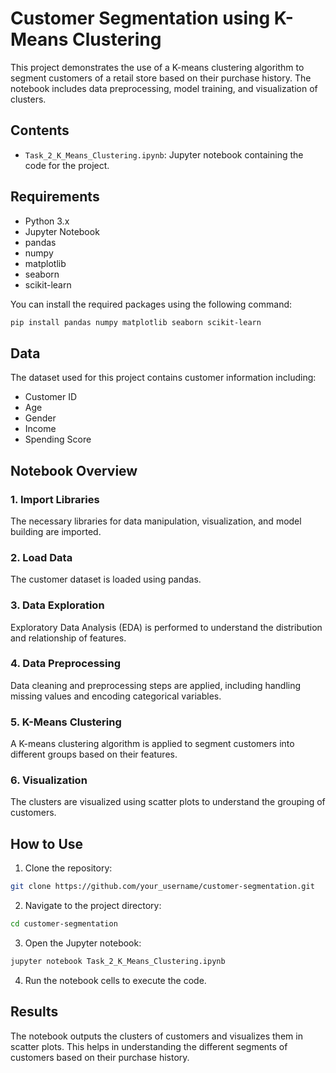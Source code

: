# Customer Segmentation using K-Means Clustering

This project demonstrates the use of a K-means clustering algorithm to segment customers of a retail store based on their purchase history. The notebook includes data preprocessing, model training, and visualization of clusters.

## Contents

- `Task_2_K_Means_Clustering.ipynb`: Jupyter notebook containing the code for the project.

## Requirements

- Python 3.x
- Jupyter Notebook
- pandas
- numpy
- matplotlib
- seaborn
- scikit-learn

You can install the required packages using the following command:
```bash
pip install pandas numpy matplotlib seaborn scikit-learn
```

## Data

The dataset used for this project contains customer information including:
- Customer ID
- Age
- Gender
- Income
- Spending Score

## Notebook Overview

### 1. Import Libraries
The necessary libraries for data manipulation, visualization, and model building are imported.

### 2. Load Data
The customer dataset is loaded using pandas.

### 3. Data Exploration
Exploratory Data Analysis (EDA) is performed to understand the distribution and relationship of features.

### 4. Data Preprocessing
Data cleaning and preprocessing steps are applied, including handling missing values and encoding categorical variables.

### 5. K-Means Clustering
A K-means clustering algorithm is applied to segment customers into different groups based on their features.

### 6. Visualization
The clusters are visualized using scatter plots to understand the grouping of customers.

## How to Use

1. Clone the repository:
```bash
git clone https://github.com/your_username/customer-segmentation.git
```

2. Navigate to the project directory:
```bash
cd customer-segmentation
```

3. Open the Jupyter notebook:
```bash
jupyter notebook Task_2_K_Means_Clustering.ipynb
```

4. Run the notebook cells to execute the code.

## Results

The notebook outputs the clusters of customers and visualizes them in scatter plots. This helps in understanding the different segments of customers based on their purchase history.
